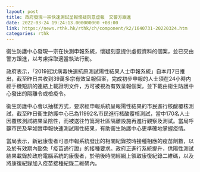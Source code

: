 ```yaml
---
layout: post
title: 政府發現一宗快速測試呈報懷疑刻意虛報　交警方跟進
date: 2022-03-24 19:24:13.000000000 +08:00
link: https://news.rthk.hk/rthk/ch/component/k2/1640731-20220324.htm
categories: rthk
---
```


衞生防護中心發現一宗在快測申報系統，懷疑刻意提供虛假資料的個案，並已交由警方跟進，以考慮採取適當執法行動。

政府表示，「2019冠狀病毒快速抗原測試陽性結果人士申報系統」自本月7日推出，截至昨日共收到39萬多宗有效呈報個案，完成初步申報的人士須在24小時内經手機短訊的連結上載證明文件，方可被視為有效呈報個案，並下載由衞生防護中心發出的隔離令或檢疫令。

衞生防護中心會以抽樣方式，要求經申報系統呈報陽性結果的市民進行核酸覆核測試，截至昨日衞生防護中心已為11992名市民進行核酸覆核測試，當中170名人士因覆核測試結果呈陰性，而被送往竹篙灣社區隔離設施再進行觀察及測試。當局呼籲市民及早如實申報快速測試陽性結果，有助衞生防護中心更準確地掌握疫情。

當局表示，新冠康復者可憑申報系統發出的相關紀錄按時接種相應的疫苗劑數，以及於有效期內豁免「疫苗通行證」的接種要求。政府正進行系統提升，供陽性測試結果載錄於政府電腦系統的康復者，於稍後時間經網上領取康復紀錄二維碼，以及將康復紀錄加入疫苗接種紀錄二維碼內。
